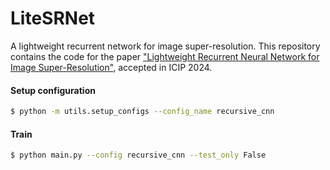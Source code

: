  # LiteSRNet

A lightweight recurrent network for image super-resolution. This repository contains the code for the paper ["Lightweight Recurrent Neural Network for Image Super-Resolution"](https://ieeexplore.ieee.org/abstract/document/10647844/), accepted in ICIP 2024.

#### Setup configuration

```bash
$ python -m utils.setup_configs --config_name recursive_cnn
```

#### Train

```bash
$ python main.py --config recursive_cnn --test_only False
```
